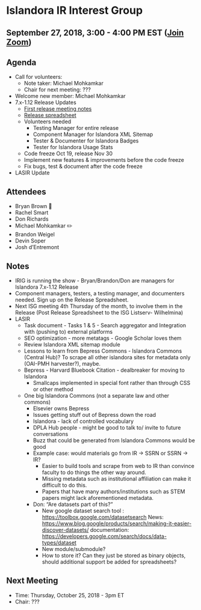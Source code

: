 # Islandora IR Interest Group
## September 27, 2018, 3:00 - 4:00 PM EST ([Join Zoom](https://zoom.us/j/526356143))

## Agenda
- Call for volunteers: 
  - Note taker: Michael Mohkamkar
  - Chair for next meeting: ???
- Welcome new member: Michael Mohkamkar
- 7.x-1.12 Release Updates
  - [First release meeting notes](https://docs.google.com/document/d/1pl1p075HBj_aNsY25vLC-5WxEzLODixfB5V5zbHwfEw/edit?usp=sharing)
  - [Release spreadsheet](https://docs.google.com/spreadsheets/d/1PRv2Xo-sNE_sDJHUT5OvTXmNiSHnkdJgwo7VsFkIUgY/edit#gid=1007226068)
  - Volunteers needed
    - Testing Manager for entire release
    - Component Manager for Islandora XML Sitemap
    - Tester & Documenter for Islandora Badges
    - Tester for Islandora Usage Stats
  - Code freeze Oct 19, release Nov 30
  - Implement new features & improvements before the code freeze
  - Fix bugs, test & document after the code freeze
- LASIR Update


## Attendees
- Bryan Brown :chicken:
- Rachel Smart
- Don Richards
- Michael Mohkamkar :pencil2:
- Brandon Weigel
- Devin Soper
- Josh d’Entremont


## Notes
- IRIG is running the show - Bryan/Brandon/Don are managers for Islandora 7.x-1.12 Release
- Component managers, testers, a testing manager, and documenters needed. Sign up on the Release Spreadsheet.
- Next ISG meeting 4th Thursday of the month, to involve them in the Release (Post Release Spreadsheet to the ISG Listserv- Wilhelmina)
- LASIR 
  - Task document - Tasks 1 & 5 - Search aggregator and Integration with (pushing to) external platforms
  - SEO optimization - more metatags - Google Scholar loves them
  - Review Islandora XML sitemap module
  - Lessons to learn from Bepress Commons - Islandora Commons (Central Hub)? To scrape all other islandora sites for metadata only (OAI-PMH harvester?), maybe.
  - Bepress - Harvard Bluebook Citation - dealbreaker for moving to Islandora
    - Smallcaps implemented in special font rather than through CSS or other method
  - One big Islandora Commons (not a separate law and other commons)
    - Elsevier owns Bepress
     - Issues getting stuff out of Bepress down the road
    - Islandora - lack of controlled vocabulary
    - DPLA Hub people - might be good to talk to/ invite to future conversations
    - Buzz that could be generated from Islandora Commons would be good
    - Example case: would materials go from IR → SSRN or SSRN → IR?
      - Easier to build tools and scrape from web to IR than convince faculty to do things the other way around. 
      - Missing metadata such as institutional affiliation can make it difficult to do this. 
      - Papers that have many authors/institutions such as STEM papers might lack aforementioned metadata.
    - Don: “Are datasets part of this?”
      - New google dataset search tool : https://toolbox.google.com/datasetsearch News: https://www.blog.google/products/search/making-it-easier-discover-datasets/ documentation: https://developers.google.com/search/docs/data-types/dataset 
      - New module/submodule?
      - How to store it? Can they just be stored as binary objects, should additional support be added for spreadsheets?
  
## Next Meeting
* Time: Thursday, October 25, 2018 - 3pm ET
* Chair: ???
